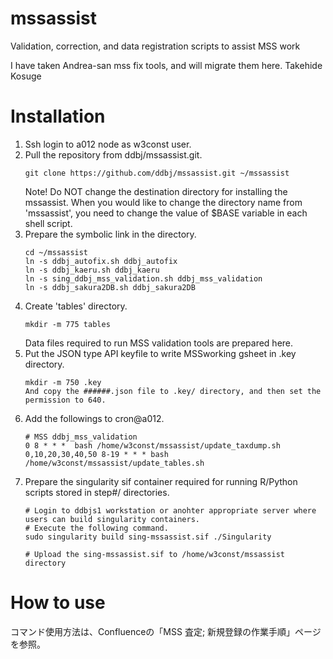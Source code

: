 # mssassist
Validation, correction, and data registration scripts to assist MSS work

I have taken Andrea-san mss fix tools, and will migrate them here.
Takehide Kosuge

# Installation
1. Ssh login to a012 node as w3const user.
1. Pull the repository from ddbj/mssassist.git.
    ~~~
    git clone https://github.com/ddbj/mssassist.git ~/mssassist
    ~~~
    Note! Do NOT change the destination directory for installing the mssassist. When you would like to change the directory name from 'mssassist',       you need to change the value of $BASE variable in each shell script.
1. Prepare the symbolic link in the directory.
    ~~~
    cd ~/mssassist
    ln -s ddbj_autofix.sh ddbj_autofix
    ln -s ddbj_kaeru.sh ddbj_kaeru
    ln -s sing_ddbj_mss_validation.sh ddbj_mss_validation
    ln -s ddbj_sakura2DB.sh ddbj_sakura2DB
    ~~~
1. Create 'tables' directory.
    ~~~
    mkdir -m 775 tables
    ~~~
    Data files required to run MSS validation tools are prepared here.
1. Put the JSON type API keyfile to write MSSworking gsheet in .key directory.
   ~~~
   mkdir -m 750 .key
   And copy the ######.json file to .key/ directory, and then set the permission to 640.
   ~~~
1. Add the followings to cron@a012.
    ~~~
    # MSS ddbj_mss_validation
    0 8 * * *  bash /home/w3const/mssassist/update_taxdump.sh
    0,10,20,30,40,50 8-19 * * * bash /home/w3const/mssassist/update_tables.sh
    ~~~
1. Prepare the singularity sif container required for running R/Python scripts stored in step#/ directories.
   ~~~
   # Login to ddbjs1 workstation or anohter appropriate server where users can build singularity containers.
   # Execute the following command.
   sudo singularity build sing-mssassist.sif ./Singularity
   
   # Upload the sing-mssassist.sif to /home/w3const/mssassist directory 
   ~~~

# How to use
コマンド使用方法は、Confluenceの「MSS 査定; 新規登録の作業手順」ページを参照。
